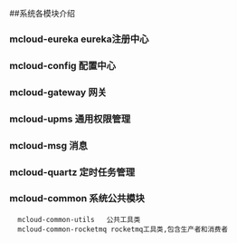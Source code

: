 ##系统各模块介绍
### mcloud-eureka   eureka注册中心
### mcloud-config   配置中心
### mcloud-gateway  网关
### mcloud-upms     通用权限管理
### mcloud-msg      消息
### mcloud-quartz   定时任务管理
### mcloud-common   系统公共模块
      mcloud-common-utils   公共工具类
      mcloud-common-rocketmq rocketmq工具类,包含生产者和消费者